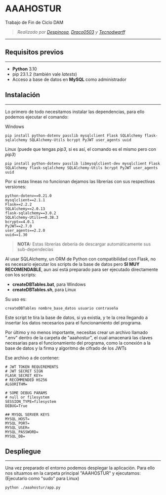 # AAAHOSTUR
 Trabajo de Fin de Ciclo DAM
> *Realizado por [Despinosa](https://github.com/Despinosa), [Draco0503](https://github.com/Draco0503) y [Tecnodwarff](https://github.com/Tecnodwarff)*
---
## Requisitos previos

---
* **Python** 3.10
* pip 23.1.2 (también vale *latests*)
* Acceso a base de datos en **MySQL** como administrador


## Instalación

---
Lo primero de todo necesitamos instalar las dependencias, para ello podemos ejecutar el comando:

Windows

```commandline
pip install python-dotenv passlib mysqlclient Flask SQLAlchemy flask-sqlalchemy SQLAlchemy-Utils bcrypt PyJWT user_agents uuid
```

Linux (puede que tengas *pip3*, si es así, el comando es el mismo pero con *pip3*)

```commandline
pip install python-dotenv passlib libmysqlclient-dev mysqlclient Flask SQLAlchemy flask-sqlalchemy SQLAlchemy-Utils bcrypt PyJWT user_agents uuid
```

Por si estas líneas no funcionan dejamos las librerías con sus respectivas versiones:

```text
python-dotenv==0.21.0
mysqlclient==2.1.1
Flask==2.2.2
SQLAlchemy==2.0.13
flask-sqlalchemy==3.0.2
SQLAlchemy-Utils==0.38.3
bcrypt==4.0.1
PyJWT==2.7.0
user_agents==2.2.0
uuid==1.30
```

> **NOTA:** Estas librerías debería de descargar automáticamente sus sub-dependecias

Al usar SQLAlchemy, un ORM de Python con compatibilidad con Flask, no es necesario ejecutar los scripts de la base de datos pero **SI MUY RECOMENDABLE**, aun así está preparado para ser ejecutado directamente con los scripts:


* **createDBTables.bat**, para Windows
* **createDBTables.sh**, para Linux

Su uso es:

```commandline
createDBTables nombre_base_datos usuario contraseña
```

Este script te tira la base de datos, si ya existía, y te la crea llegando a insertar los datos necesarios para el funcionamiento del programa.

Por último y no menos importante, necesitas crear un archivo llamado ".env" dentro de la carpeta de "aaahostur", el cual amacenará las claves necesarias para el funcionamiento del programa, como la conexión a la base de datos y la firma y algoritmo de cifrado de los JWTs

Ese archivo a de contener:

```text
# JWT TOKEN REQUIREMENTS
# JWT SECRET SIGN
FLASK_SECRET_KEY=
# RECOMMENDED HS256
ALGORITHM=

# SOME DEBUG PARAMS
# null or filesystem
SESSION_TYPE=filesystem
DEBUG=True

## MYSQL SERVER KEYS
MYSQL_HOST=
MYSQL_PORT=
MYSQL_USER=
MYSQL_PASSWORD=
MYSQL_DB=
```

## Despliegue

---
Una vez preparado el entorno podemos desplegar la aplicación. Para ello nos situamos en la carpeta principal "AAAHOSTUR" y ejecutamos:
(Ejecutarlo como "sudo" para Linux)

```commandline
python ./aaahostur/app.py
```

